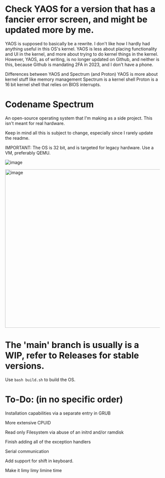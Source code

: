 # Check YAOS for a version that has a fancier error screen, and might be updated more by me.
YAOS is supposed to basically be a rewrite. I don't like how I hardly had anything useful in this OS's kernel. 
YAOS is less about placing functionality and UI in the kernel, and more about trying to do kernel things in the kernel. However, YAOS, as of writing, is no longer updated on Github, and neither is this, because Github is mandating 2FA in 2023, and I don't have a phone. 

Differences between YAOS and Spectrum (and Proton)
YAOS is more about kernel stuff like memory management
Spectrum is a kernel shell
Proton is a 16 bit kernel shell that relies on BIOS interrupts.
# Codename Spectrum
An open-source operating system that I'm making as a side project. This isn't meant for real hardware. 

Keep in mind all this is subject to change, especially since I rarely update the readme.

IMPORTANT: The OS is 32 bit, and is targeted for legacy hardware. Use a VM, preferably QEMU.


![image](https://user-images.githubusercontent.com/69988679/187515188-42264d6e-fb92-4f5a-94d2-ccba0fd9135c.png)

<img width="515" alt="image" src="https://user-images.githubusercontent.com/69988679/187515262-89597a8d-938b-40aa-a889-a5a836bd123f.png">










# The 'main' branch is usually is a WIP, refer to Releases for stable versions.

Use ```bash build.sh``` to build the OS.

# To-Do: (in no specific order)

Installation capabilities via a separate entry in GRUB

More extensive CPUID 

Read only Filesystem via abuse of an initrd and/or ramdisk

Finish adding all of the exception handlers

Serial communication 

Add support for shift in keyboard.

Make it limy limy limine time

